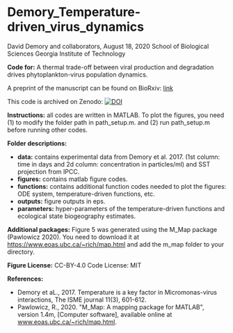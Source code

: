 # Demory_Temperature-driven_virus_dynamics

David Demory and collaborators, August 18, 2020 School of Biological Sciences Georgia Institute of Technology

**Code for:** A thermal trade-off between viral production and degradation drives phytoplankton-virus population dynamics.

A preprint of the manuscript can be found on BioRxiv: [link](https://doi.org/10.1101/2020.08.18.256156)

This code is archived on Zenodo: [![DOI](https://zenodo.org/badge/288514967.svg)](https://zenodo.org/badge/latestdoi/288514967)

**Instructions:** all codes are written in MATLAB. To plot the figures, you need (1) to modify the folder path in path_setup.m. and (2) run path_setup.m before running other codes.

**Folder descriptions:**
- **data:** contains experimental data from Demory et al. 2017. (1st column: time in days and 2d column: concentration in particles/ml) and SST projection from IPCC.
- **figures:** contains matlab figure codes.
- **functions:** contains additional function codes needed to plot the figures: ODE system, temperature-driven functions, etc.
- **outputs:** figure outputs in eps.
- **parameters:** hyper-parameters of the temperature-driven functions and ecological state biogeography estimates.

**Additional packages:** Figure 5 was generated using the M_Map package (Pawlowicz 2020). You need to download it at https://www.eoas.ubc.ca/~rich/map.html and add the m_map folder to your directory.

**Figure License:** CC-BY-4.0 Code License: MIT

**References:**
- Demory et aL., 2017. Temperature is a key factor in Micromonas-virus interactions, The ISME journal 11(3), 601-612.
- Pawlowicz, R., 2020. "M_Map: A mapping package for MATLAB", version 1.4m, [Computer software], available online at www.eoas.ubc.ca/~rich/map.html.

